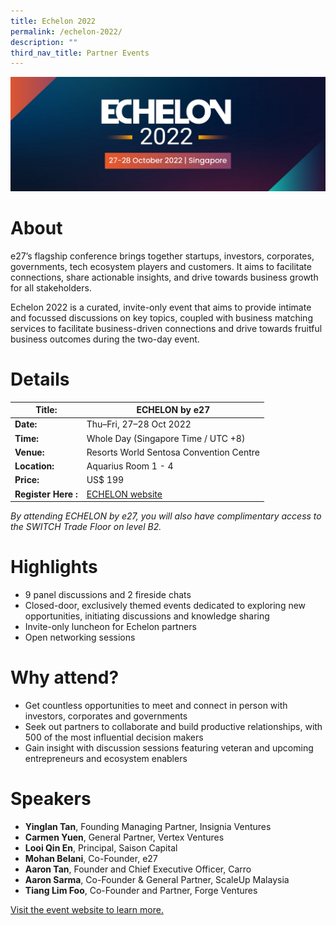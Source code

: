 ```yaml
---
title: Echelon 2022
permalink: /echelon-2022/
description: ""
third_nav_title: Partner Events
---
```

![ECHELON by e27 at SWITCH 2022](/images/echelon-2022-poster.png)
# About
e27’s flagship conference brings together startups, investors, corporates, governments, tech ecosystem players and customers. It aims to facilitate connections, share actionable insights, and drive towards business growth for all stakeholders. 

Echelon 2022 is a curated, invite-only event that aims to provide intimate and focussed discussions on key topics, coupled with business matching services to facilitate business-driven connections and drive towards fruitful business outcomes during the two-day event.

# Details

| **Title:** | **ECHELON by e27**|
| -------- | -------- |
|**Date:** | Thu–Fri, 27–28 Oct 2022 |
| **Time:**    | Whole Day (Singapore Time / UTC +8) |
|**Venue:** | Resorts World Sentosa Convention Centre |
|**Location:** | Aquarius Room 1 - 4 |
|**Price:** | US$ 199 |
|**Register Here :** | [ECHELON website](https://e27.co/echelon/asia/) |

*By attending ECHELON by e27, you will also have complimentary access to the SWITCH Trade Floor on level B2.*

# Highlights
* 9 panel discussions and 2 fireside chats
* Closed-door, exclusively themed events dedicated to exploring new opportunities, initiating discussions and knowledge sharing
* Invite-only luncheon for Echelon partners
* Open networking sessions


# Why attend?
* Get countless opportunities to meet and connect in person with investors, corporates and governments
* Seek out partners to collaborate and build productive relationships, with 500 of the most influential decision makers
* Gain insight with discussion sessions featuring veteran and upcoming entrepreneurs and ecosystem enablers

# Speakers
* **Yinglan Tan**, Founding Managing Partner, Insignia Ventures
* **Carmen Yuen**, General Partner, Vertex Ventures
* **Looi Qin En**, Principal, Saison Capital
* **Mohan Belani**, Co-Founder, e27
* **Aaron Tan**, Founder and Chief Executive Officer, Carro
* **Aaron Sarma**, Co-Founder & General Partner, ScaleUp Malaysia
* **Tiang Lim Foo**, Co-Founder and Partner, Forge Ventures

[Visit the event website to learn more.](https://e27.co/echelon/asia/)